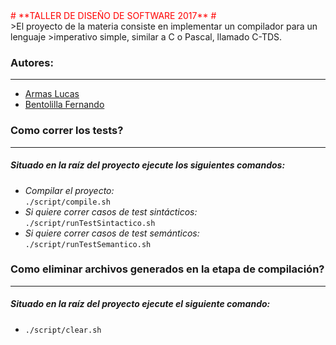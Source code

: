 <div style="color: red;">
# **TALLER DE DISEÑO DE SOFTWARE 2017** #
</div>
>El proyecto de la materia consiste en implementar un compilador para un lenguaje
>imperativo simple, similar a C o Pascal, llamado C-TDS.


### Autores: ###
____
- [Armas Lucas](https://github.com/larmas "Perfil GitHub")
- [Bentolilla Fernando](https://github.com/fernando13 "Perfil GitHub")

### Como correr los tests? ###
____
##### Situado en la raíz del proyecto ejecute los siguientes comandos: #####
* *Compilar el proyecto:*\
 `./script/compile.sh`
* *Si quiere correr casos de test sintácticos:*\
 `./script/runTestSintactico.sh`
* *Si quiere correr casos de test semánticos:*\
 `./script/runTestSemantico.sh`

### Como eliminar archivos generados en la etapa de compilación? ###
____
##### Situado en la raíz del proyecto ejecute el siguiente comando: #####
* `./script/clear.sh`
